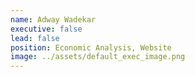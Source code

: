 ```yaml
---
name: Adway Wadekar
executive: false
lead: false
position: Economic Analysis, Website
image: ../assets/default_exec_image.png
---
```

